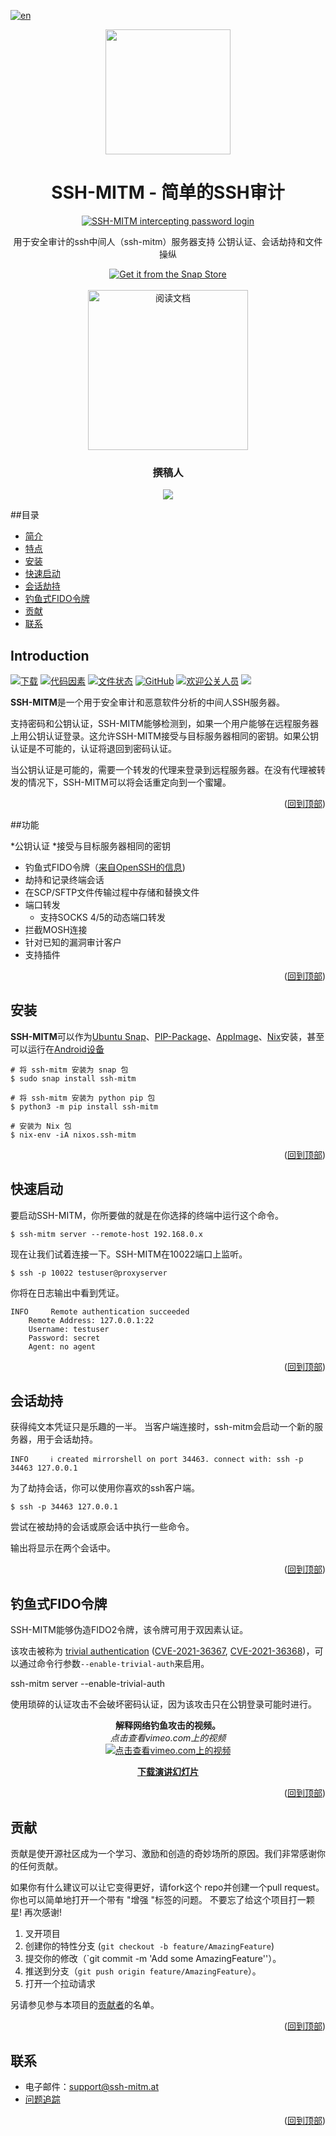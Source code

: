 [![en](https://img.shields.io/badge/lang-en-red.svg)](https://github.com/ssh-mitm/ssh-mitm/blob/master/README.md)

<div id="top" align="center">
<img src="https://github.com/ssh-mitm/ssh-mitm/raw/master/doc/images/ssh-mitm-logo.png" width="200"><br/>
</div>
<h1 align="center"> SSH-MITM - 简单的SSH审计 </h1>
<p align="center">
  <a href="https://docs.ssh-mitm.at">
    <img alt="SSH-MITM intercepting password login" title="SSH-MITM" src="https://docs.ssh-mitm.at/_images/ssh-mitm-password.png#20230214" >
  </a>
  <p align="center">用于安全审计的ssh中间人（ssh-mitm）服务器支持 公钥认证、会话劫持和文件操纵</b></p>
  <p align="center">
   <a href="https://snapcraft.io/ssh-mitm">
     <img alt="Get it from the Snap Store" src="https://snapcraft.io/static/images/badges/en/snap-store-black.svg" />
   </a>
   <br />
   <br />
   <a href="https://docs.ssh-mitm.at"><img src="https://read-the-docs-guidelines.readthedocs-hosted.com/_downloads/d9606423d87d78fcceae4ee2af883b12/logo-wordmark-dark.png" title="阅读文档" width="256"></a>
  </p>
</p>


<h3 align="center">撰稿人</h3>
<p align="center">
<a href="https://github.com/ssh-mitm/ssh-mitm/graphs/contributors">
  <img src="https://contrib.rocks/image?repo=ssh-mitm/ssh-mitm" />
</a>
</p>

##目录

- [简介](#introduction)
- [特点](#特点)
- [安装](#installation)
- [快速启动](#quickstart)
- [会话劫持](#session-hijacking)
- [钓鱼式FIDO令牌](#Phishing-fido-tokens)
- [贡献](#contributing)
- [联系](#contact)

## Introduction

[![下载](https://pepy.tech/badge/ssh-mitm)](https://pepy.tech/project/ssh-mitm)
[![代码因素](https://www.codefactor.io/repository/github/ssh-mitm/ssh-mitm/badge)](https://www.codefactor.io/repository/github/ssh-mitm/ssh-mitm)
[![文件状态](https://readthedocs.org/projects/ssh-mitm/badge/?version=latest)](https://docs.ssh-mitm.at/?badge=latest)
[![GitHub](https://img.shields.io/github/license/ssh-mitm/ssh-mitm?color=%23434ee6)](https://github.com/ssh-mitm/ssh-mitm/blob/master/LICENSE)
[![欢迎公关人员](https://img.shields.io/badge/PRs-welcome-brightgreen.svg?style=flat-square)](http://makeapullrequest.com)
<a rel="me" href="https://defcon.social/@sshmitm"><img src="https://img.shields.io/mastodon/follow/109597663767801251?color=%236364FF&domain=https%3A%2F%2Fdefcon.social&label=Mastodon&style=plastic"></a>


**SSH-MITM**是一个用于安全审计和恶意软件分析的中间人SSH服务器。

支持密码和公钥认证，SSH-MITM能够检测到，如果一个用户能够在远程服务器上用公钥认证登录。这允许SSH-MITM接受与目标服务器相同的密钥。如果公钥认证是不可能的，认证将退回到密码认证。

当公钥认证是可能的，需要一个转发的代理来登录到远程服务器。在没有代理被转发的情况下，SSH-MITM可以将会话重定向到一个蜜罐。


<p align="right">(<a href="#top">回到顶部</a>)</p>

##功能

*公钥认证
   *接受与目标服务器相同的密钥
   * 钓鱼式FIDO令牌（[来自OpenSSH的信息](https://www.openssh.com/agent-restrict.html))
* 劫持和记录终端会话
* 在SCP/SFTP文件传输过程中存储和替换文件
* 端口转发
  * 支持SOCKS 4/5的动态端口转发
* 拦截MOSH连接
* 针对已知的漏洞审计客户
* 支持插件

<p align="right">(<a href="#top">回到顶部</a>)</p>

## 安装

**SSH-MITM**可以作为[Ubuntu Snap](https://snapcraft.io/ssh-mitm)、[PIP-Package](https://pypi.org/project/ssh-mitm/)、[AppImage](https://github.com/ssh-mitm/ssh-mitm/releases/latest)、[Nix](https://search.nixos.org/packages?channel=unstable&show=ssh-mitm&type=packages&query=ssh-mitm)安装，甚至可以运行在[Android设备](https://github.com/ssh-mitm/ssh-mitm/discussions/83#discussioncomment-1531873)

    # 将 ssh-mitm 安装为 snap 包
    $ sudo snap install ssh-mitm

    # 将 ssh-mitm 安装为 python pip 包
    $ python3 -m pip install ssh-mitm

    # 安装为 Nix 包
    $ nix-env -iA nixos.ssh-mitm

<p align="right">(<a href="#top">回到顶部</a>)</p>

## 快速启动

要启动SSH-MITM，你所要做的就是在你选择的终端中运行这个命令。

    $ ssh-mitm server --remote-host 192.168.0.x

现在让我们试着连接一下。SSH-MITM在10022端口上监听。

    $ ssh -p 10022 testuser@proxyserver

你将在日志输出中看到凭证。

    INFO     Remote authentication succeeded
        Remote Address: 127.0.0.1:22
        Username: testuser
        Password: secret
        Agent: no agent
        
<p align="right">(<a href="#top">回到顶部</a>)</p>

## 会话劫持

获得纯文本凭证只是乐趣的一半。
当客户端连接时，ssh-mitm会启动一个新的服务器，用于会话劫持。

    INFO     ℹ created mirrorshell on port 34463. connect with: ssh -p 34463 127.0.0.1
    
为了劫持会话，你可以使用你喜欢的ssh客户端。

    $ ssh -p 34463 127.0.0.1

尝试在被劫持的会话或原会话中执行一些命令。

输出将显示在两个会话中。

<p align="right">(<a href="#top">回到顶部</a>)</p>

## 钓鱼式FIDO令牌

SSH-MITM能够伪造FIDO2令牌，该令牌可用于双因素认证。

该攻击被称为 [trivial authentication](https://docs.ssh-mitm.at/trivialauth.html) ([CVE-2021-36367](https://docs.ssh-mitm.at/CVE-2021-36367.html), [CVE-2021-36368](https://docs.ssh-mitm.at/CVE-2021-36368.html))，可以通过命令行参数`--enable-trivial-auth`来启用。

  ssh-mitm server --enable-trivial-auth

使用琐碎的认证攻击不会破坏密码认证，因为该攻击只在公钥登录可能时进行。

<p align="center">
  <b>解释网络钓鱼攻击的视频。</b><br/>
  <i>点击查看vimeo.com上的视频</i><br/>
  <a href="https://vimeo.com/showcase/9059922/video/651517195">
  <img src="https://github.com/ssh-mitm/ssh-mitm/raw/master/doc/images/ds2021-video.png" alt="点击查看vimeo.com上的视频">
  </a>
</p>

<p align="center">
  <b><a href="https://github.com/ssh-mitm/ssh-mitm/files/7568291/deepsec.pdf">下载演讲幻灯片</a></b>
</p>

<p align="right">(<a href="#top">回到顶部</a>)</p>

## 贡献

贡献是使开源社区成为一个学习、激励和创造的奇妙场所的原因。我们非常感谢你的任何贡献。

如果你有什么建议可以让它变得更好，请fork这个 repo并创建一个pull request。你也可以简单地打开一个带有 "增强 "标签的问题。
不要忘了给这个项目打一颗星! 再次感谢!

1. 叉开项目
2. 创建你的特性分支 (`git checkout -b feature/AmazingFeature`)
3. 提交你的修改（`git commit -m 'Add some AmazingFeature''）。
4. 推送到分支（`git push origin feature/AmazingFeature`）。
5. 打开一个拉动请求

另请参见参与本项目的[贡献者](https://github.com/ssh-mitm/ssh-mitm/graphs/contributors)的名单。

<p align="right">(<a href="#top">回到顶部</a>)</p>

## 联系

- 电子邮件：support@ssh-mitm.at
- [问题追踪](https://github.com/ssh-mitm/ssh-mitm/issues)

<p align="right">(<a href="#top">回到顶部</a>)</p>
